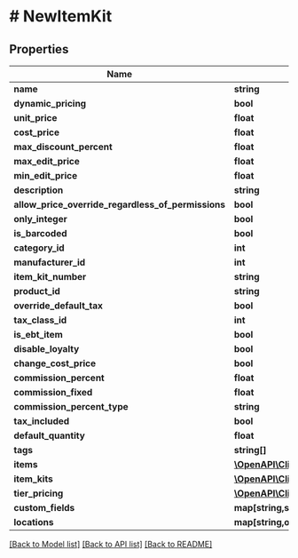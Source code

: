 # # NewItemKit

## Properties

Name | Type | Description | Notes
------------ | ------------- | ------------- | -------------
**name** | **string** |  | [optional] 
**dynamic_pricing** | **bool** |  | [optional] 
**unit_price** | **float** |  | [optional] 
**cost_price** | **float** |  | [optional] 
**max_discount_percent** | **float** |  | [optional] 
**max_edit_price** | **float** |  | [optional] 
**min_edit_price** | **float** |  | [optional] 
**description** | **string** |  | [optional] 
**allow_price_override_regardless_of_permissions** | **bool** |  | [optional] 
**only_integer** | **bool** |  | [optional] 
**is_barcoded** | **bool** |  | [optional] 
**category_id** | **int** |  | [optional] 
**manufacturer_id** | **int** |  | [optional] 
**item_kit_number** | **string** |  | [optional] 
**product_id** | **string** |  | [optional] 
**override_default_tax** | **bool** |  | [optional] 
**tax_class_id** | **int** |  | [optional] 
**is_ebt_item** | **bool** |  | [optional] 
**disable_loyalty** | **bool** |  | [optional] 
**change_cost_price** | **bool** |  | [optional] 
**commission_percent** | **float** |  | [optional] 
**commission_fixed** | **float** |  | [optional] 
**commission_percent_type** | **string** |  | [optional] 
**tax_included** | **bool** |  | [optional] 
**default_quantity** | **float** |  | [optional] 
**tags** | **string[]** |  | [optional] 
**items** | [**\OpenAPI\Client\Model\ItemKitItem[]**](ItemKitItem.md) |  | [optional] 
**item_kits** | [**\OpenAPI\Client\Model\ItemKitItemKit[]**](ItemKitItemKit.md) |  | [optional] 
**tier_pricing** | [**\OpenAPI\Client\Model\TierPricing[]**](TierPricing.md) |  | [optional] 
**custom_fields** | **map[string,string]** |  | [optional] 
**locations** | **map[string,object]** |  | [optional] 

[[Back to Model list]](../../README.md#documentation-for-models) [[Back to API list]](../../README.md#documentation-for-api-endpoints) [[Back to README]](../../README.md)


